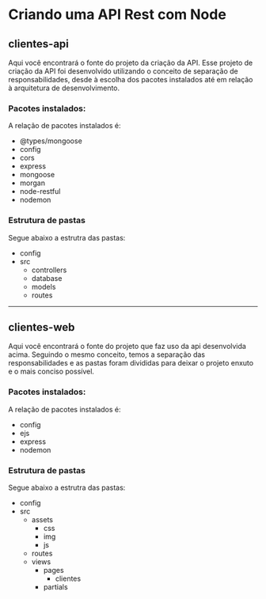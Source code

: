 # Criando uma API Rest com Node
 
## clientes-api
Aqui você encontrará o fonte do projeto da criação da API. Esse projeto de criação da API foi desenvolvido utilizando o conceito de separação de responsabilidades, desde à escolha dos pacotes instalados até em relação à arquitetura de desenvolvimento.  

### Pacotes instalados:
A relação de pacotes instalados é:
- @types/mongoose
- config
- cors
- express
- mongoose
- morgan
- node-restful
- nodemon

### Estrutura de pastas
Segue abaixo a estrutra das pastas:
- config
- src
  - controllers
  - database
  - models
  - routes

--------

## clientes-web
Aqui você encontrará o fonte do projeto que faz uso da api desenvolvida acima. Seguindo o mesmo conceito, temos a separação das responsabilidades e as pastas foram divididas para deixar o projeto enxuto e o mais conciso possível.

### Pacotes instalados:
A relação de pacotes instalados é:
- config
- ejs
- express
- nodemon

### Estrutura de pastas
Segue abaixo a estrutra das pastas:
- config
- src
  - assets
    - css
    - img
    - js
  - routes
  - views
    - pages
      - clientes
    - partials